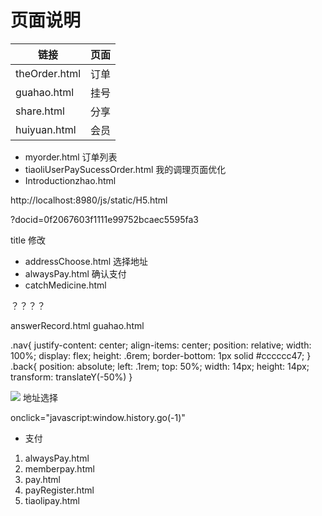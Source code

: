 
# 页面说明

|链接|页面|
|---|---|
|theOrder.html|订单|
|guahao.html|挂号|
|share.html|分享|
|huiyuan.html|会员|


- myorder.html 订单列表
- tiaoliUserPaySucessOrder.html 我的调理页面优化
- Introductionzhao.html 


http://localhost:8980/js/static/H5.html




?docid=0f2067603f1111e99752bcaec5595fa3




title 修改

- addressChoose.html        选择地址
- alwaysPay.html            确认支付
- catchMedicine.html




？？？？

answerRecord.html
guahao.html

.nav{
    justify-content: center;
    align-items: center;
    position: relative;
    width: 100%;
    display: flex;
    height: .6rem;
    border-bottom: 1px solid #cccccc47;
} 
.back{
    position: absolute;
    left: .1rem;
    top: 50%;
    width: 14px;
    height: 14px;
    transform: translateY(-50%)
}



<div class="nav">
    <img src="static/images/fanhui.png" class="back " onclick="javascript:window.history.go(-1)"/>
    <span class="title">地址选择</span>
</div>

onclick="javascript:window.history.go(-1)"


- 支付

1. alwaysPay.html
2. memberpay.html
3. pay.html
4. payRegister.html
5. tiaolipay.html
